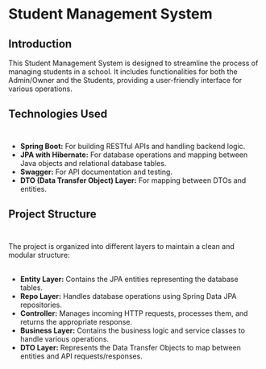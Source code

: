 # Student Management System

## Introduction

This Student Management System is designed to streamline the process of managing students in a school. It includes functionalities for both the Admin/Owner and the Students, providing a user-friendly interface for various operations.

## Technologies Used <br><br>

- **Spring Boot:** For building RESTful APIs and handling backend logic.<br>
- **JPA with Hibernate:** For database operations and mapping between Java objects and relational database tables.<br>
- **Swagger:** For API documentation and testing.<br>
- **DTO (Data Transfer Object) Layer:** For mapping between DTOs and entities.<br>

## Project Structure <br><br>

The project is organized into different layers to maintain a clean and modular structure:<br><br>

- **Entity Layer:** Contains the JPA entities representing the database tables.<br>
- **Repo Layer:** Handles database operations using Spring Data JPA repositories.<br>
- **Controller:** Manages incoming HTTP requests, processes them, and returns the appropriate response.<br>
- **Business Layer:** Contains the business logic and service classes to handle various operations.<br>
- **DTO Layer:** Represents the Data Transfer Objects to map between entities and API requests/responses.<br>

